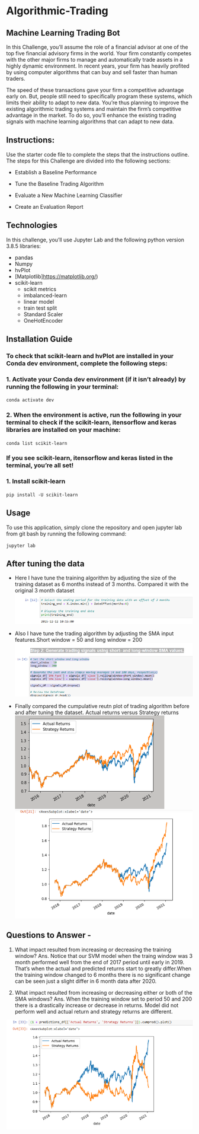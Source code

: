 # Algorithmic-Trading

## Machine Learning Trading Bot
In this Challenge, you’ll assume the role of a financial advisor at one of the top five financial advisory firms in the world. Your firm constantly competes with the other major firms to manage and automatically trade assets in a highly dynamic environment. In recent years, your firm has heavily profited by using computer algorithms that can buy and sell faster than human traders.

The speed of these transactions gave your firm a competitive advantage early on. But, people still need to specifically program these systems, which limits their ability to adapt to new data. You’re thus planning to improve the existing algorithmic trading systems and maintain the firm’s competitive advantage in the market. To do so, you’ll enhance the existing trading signals with machine learning algorithms that can adapt to new data.

## Instructions:
Use the starter code file to complete the steps that the instructions outline. The steps for this Challenge are divided into the following sections:

- Establish a Baseline Performance

- Tune the Baseline Trading Algorithm

- Evaluate a New Machine Learning Classifier

- Create an Evaluation Report

## Technologies
In this challenge, you’ll use Jupyter Lab and the following python version 3.8.5 libraries:

- pandas
- Numpy
- hvPlot
- [Matplotlib]https://matplotlib.org/)
- scikit-learn
   - scikit metrics
   - imbalanced-learn
   - linear model 
   - train test split
   - Standard Scaler
   - OneHotEncoder

## Installation Guide
### To check that scikit-learn and hvPlot are installed in your Conda dev environment, complete the following steps:
### 1. Activate your Conda dev environment (if it isn’t already) by running the following in your terminal:
`conda activate dev`

### 2. When the environment is active, run the following in your terminal to check if the scikit-learn, itensorflow and keras libraries are installed on your machine:
`conda list scikit-learn`

### If you see scikit-learn, itensorflow and keras listed in the terminal, you’re all set!
### 1. Install scikit-learn
`pip install -U scikit-learn`

## Usage
To use this application, simply clone the repository and open jupyter lab from git bash by running the following command:

`jupyter lab`

## After tuning the data 
- Here I have tune the training algorithm by adjusting the size of the training dataset as 6 months instead of 3 months. Compared it with the original 3 month dataset
 ![image](https://github.com/malika0410/Algorithmic-Trading/blob/main/images/6month.PNG)

- Also I have tune the trading algorithm by adjusting the SMA input features.Short window = 50 and long window = 200
  ![image](https://github.com/malika0410/Algorithmic-Trading/blob/main/images/window50_200.PNG)
 

- Finally compared the cumpulative reutn plot of trading algorithm before and after tuning the dataset.
  Actual returns versus Strategy returns
 ![image](https://github.com/malika0410/Algorithmic-Trading/blob/main/images/returns.png)
 ![image](https://github.com/malika0410/Algorithmic-Trading/blob/main/images/6monthsreturn.PNG)




## Questions to Answer -
1) What impact resulted from increasing or decreasing the training window?
Ans. Notice that our SVM model when the traing window was 3 month performed well from the end of 2017 period until early in 2019. That’s when the actual and predicted returns start to greatly differ.When the training window changed to 6 months there is no significant change can be seen just a slight differ in 6 month data after 2020.

2) What impact resulted from increasing or decreasing either or both of the SMA windows?
Ans. When the training window set to period 50 and 200 there is a drastically increase or decrease in returns. Model did not perform well and actual return and strategy returns are different.

![image](https://github.com/malika0410/Algorithmic-Trading/blob/main/images/window.PNG)






